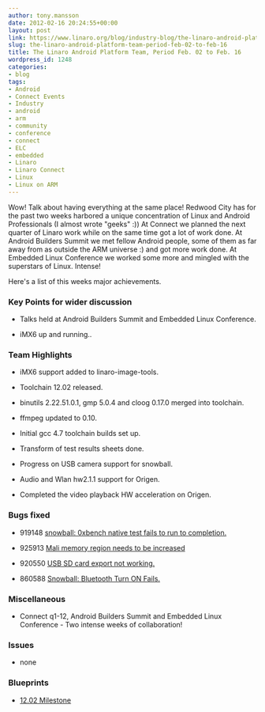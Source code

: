 ```yaml
---
author: tony.mansson
date: 2012-02-16 20:24:55+00:00
layout: post
link: https://www.linaro.org/blog/industry-blog/the-linaro-android-platform-team-period-feb-02-to-feb-16/
slug: the-linaro-android-platform-team-period-feb-02-to-feb-16
title: The Linaro Android Platform Team, Period Feb. 02 to Feb. 16
wordpress_id: 1248
categories:
- blog
tags:
- Android
- Connect Events
- Industry
- android
- arm
- community
- conference
- connect
- ELC
- embedded
- Linaro
- Linaro Connect
- Linux
- Linux on ARM
---
```


Wow! Talk about having everything at the same place! Redwood City has for the past two weeks harbored a unique concentration of Linux and Android Professionals (I almost wrote "geeks" :)) At Connect we planned the next quarter of Linaro work while on the same time got a lot of work done. At Android Builders Summit we met fellow Android people, some of them as far away from as outside the ARM universe :) and got more work done. At Embedded Linux Conference we worked some more and mingled with the superstars of Linux. Intense!

Here's a list of this weeks major achievements.


### Key Points for wider discussion

  * Talks held at Android Builders Summit and Embedded Linux Conference.


  * iMX6 up and running..

### Team Highlights

  * iMX6 support added to linaro-image-tools.


  * Toolchain 12.02 released.


  * binutils 2.22.51.0.1, gmp 5.0.4 and cloog 0.17.0 merged into toolchain.


  * ffmpeg updated to 0.10.


  * Initial gcc 4.7 toolchain builds set up.


  * Transform of test results sheets done.


  * Progress on USB camera support for snowball.


  * Audio and Wlan hw2.1.1 support for Origen.


  * Completed the video playback HW acceleration on Origen.

### Bugs fixed

  * 919148 [snowball: 0xbench native test fails to run to completion.](https://bugs.launchpad.net/linaro-android/+bug/919148)


  * 925913 [Mali memory region needs to be increased](https://bugs.launchpad.net/linaro-android/+bug/925913)


  * 920550 [USB SD card export not working.](https://bugs.launchpad.net/linaro-android/+bug/920550)


  * 860588 [Snowball: Bluetooth Turn ON Fails.](https://bugs.launchpad.net/linaro-android/+bug/860588)


### Miscellaneous


  * Connect q1-12, Android Builders Summit and Embedded Linux Conference - Two intense weeks of collaboration!

### Issues

  * none

### Blueprints


  * [12.02 Milestone](https://launchpad.net/linaro-android/+milestone/12.02)
